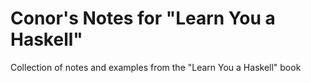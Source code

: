 # Conor's Notes for "Learn You a Haskell"
Collection of notes and examples from the "Learn You a Haskell" book
